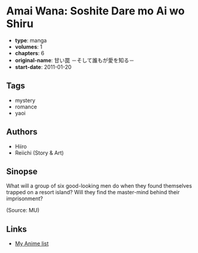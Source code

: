 # Amai Wana: Soshite Dare mo Ai wo Shiru

-   **type**: manga
-   **volumes**: 1
-   **chapters**: 6
-   **original-name**: 甘い罠 －そして誰もが愛を知る－
-   **start-date**: 2011-01-20

## Tags

-   mystery
-   romance
-   yaoi

## Authors

-   Hiiro
-   Reiichi (Story & Art)

## Sinopse

What will a group of six good-looking men do when they found themselves trapped on a resort island? Will they find the master-mind behind their imprisonment?

(Source: MU)

## Links

-   [My Anime list](https://myanimelist.net/manga/43703/Amai_Wana__Soshite_Dare_mo_Ai_wo_Shiru)
